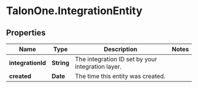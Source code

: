 # TalonOne.IntegrationEntity

## Properties

Name | Type | Description | Notes
------------ | ------------- | ------------- | -------------
**integrationId** | **String** | The integration ID set by your integration layer. | 
**created** | **Date** | The time this entity was created. | 


